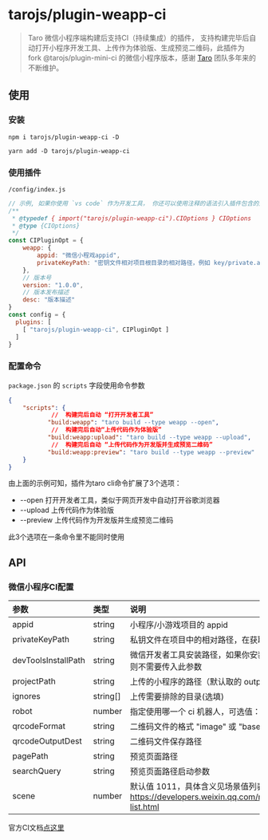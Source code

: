 # tarojs/plugin-weapp-ci

> Taro 微信小程序端构建后支持CI（持续集成）的插件， 支持构建完毕后自动打开小程序开发工具、上传作为体验版、生成预览二维码，此插件为 fork @tarojs/plugin-mini-ci 的微信小程序版本，感谢 [Taro](https://github.com/NervJS/taro) 团队多年来的不断维护。

## 使用

### 安装
```
npm i tarojs/plugin-weapp-ci -D

yarn add -D tarojs/plugin-weapp-ci
```

### 使用插件
`/config/index.js`

```js
// 示例, 如果你使用 `vs code` 作为开发工具， 你还可以使用注释的语法引入插件包含的声明文件，可获得类似于typescript的友好提示
/**
 * @typedef { import("tarojs/plugin-weapp-ci").CIOptions } CIOptions
 * @type {CIOptions}
 */
const CIPluginOpt = {
    weapp: {
        appid: "微信小程戏appid",
        privateKeyPath: "密钥文件相对项目根目录的相对路径，例如 key/private.appid.key"
    },
    // 版本号
    version: "1.0.0",
    // 版本发布描述
    desc: "版本描述"
}
const config = {
  plugins: [
    [ "tarojs/plugin-weapp-ci", CIPluginOpt ]
  ]
}
```

### 配置命令

`package.json` 的 `scripts` 字段使用命令参数

```json
{
    "scripts": {
            //  构建完后自动 “打开开发者工具”
           "build:weapp": "taro build --type weapp --open",
            //  构建完后自动“上传代码作为体验版”
           "build:weapp:upload": "taro build --type weapp --upload",
            //  构建完后自动 “上传代码作为开发版并生成预览二维码”     
           "build:weapp:preview": "taro build --type weapp --preview"
    }
}
```
由上面的示例可知，插件为taro cli命令扩展了3个选项：

- --open
打开开发者工具，类似于网页开发中自动打开谷歌浏览器
- --upload
上传代码作为体验版
- --preview
上传代码作为开发版并生成预览二维码

此3个选项在一条命令里不能同时使用

## API



### 微信小程序CI配置
| 参数 | 类型 | 说明 |
| :--- | :--- | :--- |
| appid | string | 小程序/小游戏项目的 appid |
| privateKeyPath | string | 私钥文件在项目中的相对路径，在获取项目属性和上传时用于鉴权使用|
| devToolsInstallPath | string | 微信开发者工具安装路径，如果你安装微信开发者工具时选的默认路径，则不需要传入此参数 |
| projectPath | string | 上传的小程序的路径（默认取的 outputPath ） |
| ignores | string[] | 上传需要排除的目录(选填) |
| robot | number | 指定使用哪一个 ci 机器人，可选值：1 ~ 30 |
| qrcodeFormat | string | 二维码文件的格式 "image" 或 "base64"， 默认值 "terminal" 供调试用  |
| qrcodeOutputDest | string | 二维码文件保存路径 |
| pagePath | string | 预览页面路径 |
| searchQuery | string | 预览页面路径启动参数 |
| scene | number | 默认值 1011，具体含义见场景值列表: https://developers.weixin.qq.com/miniprogram/dev/reference/scene-list.html| 

官方CI文档[点这里](https://developers.weixin.qq.com/miniprogram/dev/devtools/ci.html)